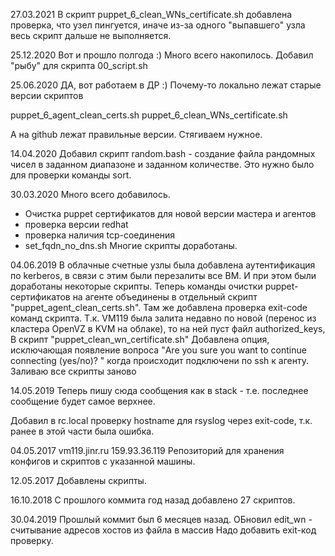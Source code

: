 27.03.2021
В скрипт puppet_6_clean_WNs_certificate.sh добавлена проверка, что узел пингуется, 
иначе из-за одного "выпавшего" узла весь скрипт дальше не выполняется.

25.12.2020
Вот и прошло полгода :)
Много всего накопилось.
Добавил "рыбу" для скрипта 00_script.sh

25.06.2020
ДА, вот работаем в ДР :)
Почему-то локально лежат старые версии скриптов 

puppet_6_agent_clean_certs.sh
puppet_6_clean_WNs_certificate.sh

А на github лежат правильные версии.
Стягиваем нужное.

14.04.2020
Добавил скрипт random.bash - создание файла рандомных чисел в заданном диапазоне и заданном количестве.
Это нужно было для проверки команды sort.

30.03.2020
Много всего добавилось.
- Очистка puppet сертификатов для новой версии мастера и агентов
- проверка версии redhat
- проверка наличия tcp-соединения
- set_fqdn_no_dns.sh
Многие скрипты доработаны.

04.06.2019
В облачные счетные узлы была добавлена аутентификация по kerberos, в связи с этим были перезалиты все ВМ.
И при этом были доработаны некоторые скрипты.
Теперь команды очистки puppet-сертификатов на агенте объединены в отдельный скрипт "puppet_agent_clean_certs.sh".
Там же добавлена проверка exit-code команд скрипта.
Т.к.  VM119 была залита недавно по новой (перенос из кластера OpenVZ в KVM на облаке), то на ней пуст файл authorized_keys,
В скрипт "puppet_clean_wn_certificate.sh" Добавлена опция, исключающая появление вопроса "Are you sure you want to continue connecting (yes/no)? "
когда происходит подключени по ssh к агенту.
Заливаю все скрипты заново

14.05.2019
Теперь пишу сюда сообщения как в stack - т.е. последнее сообщение будет самое верхнее.

Добавил в rc.local проверку hostname для rsyslog через exit-code, т.к. ранее в этой части была ошибка.

04.05.2017
vm119.jinr.ru 159.93.36.119
Репозиторий для хранения конфигов и скриптов с указанной машины.

12.05.2017
Добавлены скрипты.

16.10.2018
С прошлого коммита год назад добавлено 27 скриптов.

30.04.2019
Прошлый коммит был 6 месяцев назад.
ОБновил edit_wn - считывание адресов хостов из файла в массив
Надо добавить exit-код проверку.


